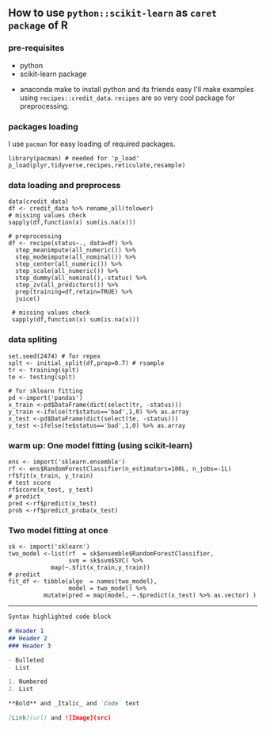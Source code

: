## How to use `python::scikit-learn` as `caret package` of R
### pre-requisites
 - python
 - scikit-learn package
 * anaconda make to install python and its friends easy
I'll make examples using `recipes::credit_data`.
`recipes` are so very cool package for preprocessing.
### packages loading
I use `pacman` for easy loading of required packages.
```
library(pacman) # needed for 'p_load'
p_load(plyr,tidyverse,recipes,reticulate,resample)
```
### data loading and preprocess
```
data(credit_data)
df <- credit_data %>% rename_all(tolower)
# missing values check
sapply(df,function(x) sum(is.na(x)))

# preprocessing
df <- recipe(status~., data=df) %>% 
  step_meanimpute(all_numeric()) %>% 
  step_modeimpute(all_nominal()) %>% 
  step_center(all_numeric()) %>% 
  step_scale(all_numeric()) %>% 
  step_dummy(all_nominal(),-status) %>% 
  step_zv(all_predictors()) %>% 
  prep(training=df,retain=TRUE) %>% 
  juice()
 
 # missing values check
 sapply(df,function(x) sum(is.na(x)))
 ```
 ### data spliting
 ```
set.seed(2474) # for repex
splt <- initial_split(df,prop=0.7) # rsample
tr <- training(splt)
te <- testing(splt)

# for sklearn fitting
pd <-import('pandas')
x_train <-pd$DataFrame(dict(select(tr, -status)))
y_train <-ifelse(tr$status=='bad',1,0) %>% as.array
x_test <-pd$DataFrame(dict(select(te, -status)))
y_test <-ifelse(te$status=='bad',1,0) %>% as.array
```
### warm up: One model fitting (using scikit-learn)
```
ens <- import('sklearn.ensemble')
rf <- ens$RandomForestClassifier(n_estimators=100L, n_jobs=-1L)
rf$fit(x_train, y_train)
# test score
rf$score(x_test, y_test)
# predict
pred <-rf$predict(x_test)
prob <-rf$predict_proba(x_test)
```
### Two model fitting at once
```
sk <- import('sklearn')
two_model <-list(rf  = sk$ensemble$RandomForestClassifier,
                 svm = sk$svm$SVC) %>%
            map(~.$fit(x_train,y_train))
# predict
fit_df <- tibble(algo  = names(two_model), 
                 model = two_model) %>%
          mutate(pred = map(model, ~.$predict(x_test) %>% as.vector) )
```
------------------------------

```markdown
Syntax highlighted code block

# Header 1
## Header 2
### Header 3

- Bulleted
- List

1. Numbered
2. List

**Bold** and _Italic_ and `Code` text

[Link](url) and ![Image](src)
```
